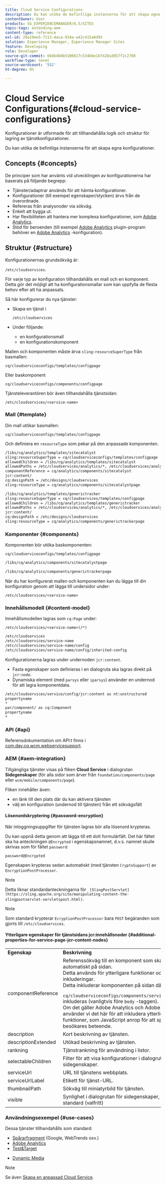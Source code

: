 ```yaml
---
title: Cloud Service Configurations
description: Du kan utöka de befintliga instanserna för att skapa egna konfigurationer
contentOwner: User
products: SG_EXPERIENCEMANAGER/6.5/SITES
topic-tags: extending-aem
content-type: reference
exl-id: 20a19ee5-7113-4aca-934a-a42c415a8d93
solution: Experience Manager, Experience Manager Sites
feature: Developing
role: Developer
source-git-commit: 66db4b0b5106617c534b6e1bf428a3057f2c2708
workflow-type: tm+mt
source-wordcount: '552'
ht-degree: 0%

---
```


# Cloud Service Configurations{#cloud-service-configurations}

Konfigurationer är utformade för att tillhandahålla logik och struktur för lagring av tjänstkonfigurationer.

Du kan utöka de befintliga instanserna för att skapa egna konfigurationer.

## Concepts {#concepts}

De principer som har använts vid utvecklingen av konfigurationerna har baserats på följande begrepp:

* Tjänster/adaptrar används för att hämta konfigurationer.
* Konfigurationer (till exempel egenskaper/stycken) ärvs från de överordnade.
* Refereras från analysnoder via sökväg.
* Enkelt att bygga ut.
* Har flexibiliteten att hantera mer komplexa konfigurationer, som [Adobe Analytics](/help/sites-administering/marketing-cloud.md#integrating-with-adobe-analytics).
* Stöd för beroenden (till exempel [Adobe Analytics](/help/sites-administering/marketing-cloud.md#integrating-with-adobe-analytics) plugin-program behöver en [Adobe Analytics](/help/sites-administering/marketing-cloud.md#integrating-with-adobe-analytics) -konfiguration).

## Struktur {#structure}

Konfigurationernas grundsökväg är:

`/etc/cloudservices`.

För varje typ av konfiguration tillhandahålls en mall och en komponent. Detta gör det möjligt att ha konfigurationsmallar som kan uppfylla de flesta behov efter att ha anpassats.

Så här konfigurerar du nya tjänster:

* Skapa en tjänst i

  `/etc/cloudservices`

* Under följande:

   * en konfigurationsmall
   * en konfigurationskomponent

Mallen och komponenten måste ärva `sling:resourceSuperType` från basmallen:

`cq/cloudserviceconfigs/templates/configpage`

Eller baskomponent

`cq/cloudserviceconfigs/components/configpage`

Tjänsteleverantören bör även tillhandahålla tjänstsidan:

`/etc/cloudservices/<service-name>`

### Mall {#template}

Din mall utökar basmallen:

`cq/cloudserviceconfigs/templates/configpage`

Och definiera en `resourceType` som pekar på den anpassade komponenten.

```xml
/libs/cq/analytics/templates/sitecatalyst
sling:resourceSuperType = cq/cloudserviceconfigs/templates/configpage
allowedChildren = /libs/cq/analytics/templates/sitecatalyst
allowedPaths = /etc/cloudservices/analytics/*, /etc/cloudservices/analytics/.*
componentReference = cq/analytics/components/sitecatalyst
jcr:content/
cq:designPath = /etc/designs/cloudservices
sling:resourceType = cq/analytics/components/sitecatalystpage

/libs/cq/analytics/templates/generictracker
sling:resourceSuperType = cq/cloudservices/templates/configpage
allowedChildren = /libs/cq/analytics/templates/generictracker
allowedPaths = /etc/cloudservices/analytics/*, /etc/cloudservices/analytics/.*
jcr:content/
cq:designPath = /etc/designs/cloudservices
sling:resourceType = cq/analytics/components/generictrackerpage
```

### Komponenter {#components}

Komponenten bör utöka baskomponenten:

`cq/cloudserviceconfigs/templates/configpage`

```xml
/libs/cq/analytics/components/sitecatalystpage

/libs/cq/analytics/components/generictrackerpage
```

När du har konfigurerat mallen och komponenten kan du lägga till din konfiguration genom att lägga till undersidor under:

`/etc/cloudservices/<service-name>`

### Innehållsmodell {#content-model}

Innehållsmodellen lagras som `cq:Page` under:

`/etc/cloudservices/<service-name>(/*)`

```xml
/etc/cloudservices
/etc/cloudservices/service-name
/etc/cloudservices/service-name/config
/etc/cloudservices/service-name/config/inherited-config
```

Konfigurationerna lagras under undernoden `jcr:content`.

* Fasta egenskaper som definieras i en dialogruta ska lagras direkt på `jcr:node`.
* Dynamiska element (med `parsys` eller `iparsys`) använder en undernod för att lagra komponentdata.

```xml
/etc/cloudservices/service/config/jcr:content as nt:unstructured
propertyname
*
par/component/ as cq:Component
propertyname
*
```

### API {#api}

Referensdokumentation om API:t finns i [com.day.cq.wcm.webservicesupport](https://developer.adobe.com/experience-manager/reference-materials/6-5/javadoc/com/day/cq/wcm/webservicesupport/package-summary.html).

### AEM {#aem-integration}

Tillgängliga tjänster visas på fliken **Cloud Service** i dialogrutan **Sidegenskaper** (för alla sidor som ärver från `foundation/components/page` eller `wcm/mobile/components/page`).

Fliken innehåller även:

* en länk till den plats där du kan aktivera tjänsten
* välj en konfiguration (undernod till tjänsten) från ett sökvägsfält

#### Lösenordskryptering {#password-encryption}

När inloggningsuppgifter för tjänsten lagras bör alla lösenord krypteras.

Du kan uppnå detta genom att lägga till ett dolt formulärfält. Det här fältet ska ha anteckningen `@Encrypted` i egenskapsnamnet, d.v.s. namnet skulle skrivas som för fältet `password`:

`password@Encrypted`

Egenskapen krypteras sedan automatiskt (med tjänsten `CryptoSupport`) av `EncryptionPostProcessor`.

>[!NOTE]
>
>Detta liknar standardanteckningarna för ` [SlingPostServlet](https://sling.apache.org/site/manipulating-content-the-slingpostservlet-servletspost.html)`.

>[!NOTE]
>
>Som standard krypterar `EcryptionPostProcessor` bara `POST` begäranden som gjorts till `/etc/cloudservices`.

#### Ytterligare egenskaper för tjänstsidans jcr:innehållsnoder {#additional-properties-for-service-page-jcr-content-nodes}

<table>
 <tbody>
  <tr>
   <td><strong>Egenskap</strong></td>
   <td><strong>Beskrivning</strong></td>
  </tr>
  <tr>
   <td>componentReference</td>
   <td>Referenssökväg till en komponent som ska inkluderas automatiskt på sidan.<br /> Detta används för ytterligare funktioner och JS-inkluderingar.<br /> Detta inkluderar komponenten på sidan där <br /> <code> cq/cloudserviceconfigs/components/servicecomponents</code><br /> inkluderas (vanligtvis före <code>body</code> -taggen).<br /> Om det gäller Adobe Analytics och Adobe Target använder vi det här för att inkludera ytterligare funktioner, som JavaScript anrop för att spåra besökares beteende.</td>
  </tr>
  <tr>
   <td>description</td>
   <td>Kort beskrivning av tjänsten.<br /> </td>
  </tr>
  <tr>
   <td>descriptionExtended</td>
   <td>Utökad beskrivning av tjänsten.</td>
  </tr>
  <tr>
   <td>rankning</td>
   <td>Tjänstrankning för användning i listor.</td>
  </tr>
  <tr>
   <td>selectableChildren</td>
   <td>Filter för att visa konfigurationer i dialogrutan för sidegenskaper.</td>
  </tr>
  <tr>
   <td>serviceUrl</td>
   <td>URL till tjänstens webbplats.</td>
  </tr>
  <tr>
   <td>serviceUrlLabel</td>
   <td>Etikett för tjänst-URL.</td>
  </tr>
  <tr>
   <td>thumbnailPath</td>
   <td>Sökväg till miniatyrbild för tjänsten.</td>
  </tr>
  <tr>
   <td>visible</td>
   <td>Synlighet i dialogrutan för sidegenskaper, synlig som standard (valfritt)</td>
  </tr>
 </tbody>
</table>

### Användningsexempel {#use-cases}

Dessa tjänster tillhandahålls som standard:

* [Spårarfragment](/help/sites-administering/external-providers.md) (Google, WebTrends osv.)
* [Adobe Analytics](/help/sites-administering/marketing-cloud.md#integrating-with-adobe-analytics)
* [Test&amp;Target](/help/sites-administering/marketing-cloud.md#integrating-with-adobe-target)
<!-- Search&Promote is end of life as of September 1, 2022 * [Search&Promote](/help/sites-administering/marketing-cloud.md#integrating-with-search-promote) -->
* [Dynamic Media](/help/sites-administering/marketing-cloud.md#integrating-with-scene)

>[!NOTE]
>
>Se även [Skapa en anpassad Cloud Service](/help/sites-developing/extending-cloud-config-custom-cloud.md).
